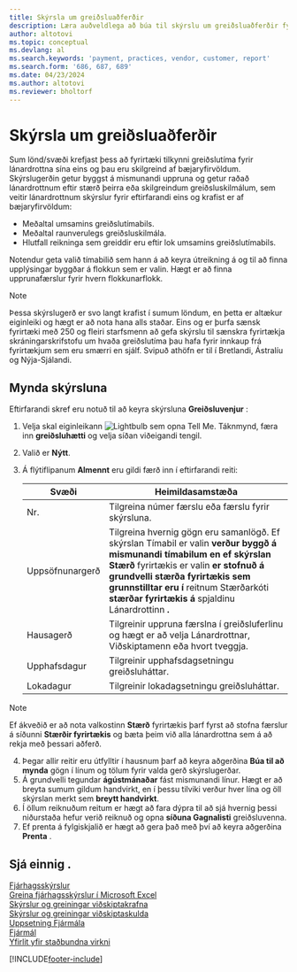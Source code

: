 ```yaml
---
title: Skýrsla um greiðsluaðferðir
description: Læra auðveldlega að búa til skýrslu um greiðsluaðferðir fyrir lánardrottna og viðskiptamenn.
author: altotovi
ms.topic: conceptual
ms.devlang: al
ms.search.keywords: 'payment, practices, vendor, customer, report'
ms.search.form: '686, 687, 689'
ms.date: 04/23/2024
ms.author: altotovi
ms.reviewer: bholtorf
--- 
```


# <a name="payment-practices-report"></a>Skýrsla um greiðsluaðferðir

Sum lönd/svæði krefjast þess að fyrirtæki tilkynni greiðslutíma fyrir lánardrottna sína eins og þau eru skilgreind af bæjaryfirvöldum. Skýrslugerðin getur byggst á mismunandi uppruna og getur raðað lánardrottnum eftir stærð þeirra eða skilgreindum greiðsluskilmálum, sem veitir lánardrottnum skýrslur fyrir eftirfarandi eins og krafist er af bæjaryfirvöldum:  

- Meðaltal umsamins greiðslutímabils.  
- Meðaltal raunverulegs greiðsluskilmála.   
- Hlutfall reikninga sem greiddir eru eftir lok umsamins greiðslutímabils. 

Notendur geta valið tímabilið sem hann á að keyra útreikning á og til að finna upplýsingar byggðar á flokkun sem er valin. Hægt er að finna upprunafærslur fyrir hvern flokkunarflokk. 

> [!NOTE]
> Þessa skýrslugerð er svo langt krafist í sumum löndum, en þetta er altækur eiginleiki og hægt er að nota hana alls staðar. Eins og er þurfa sænsk fyrirtæki með 250 og fleiri starfsmenn að gefa skýrslu til sænskra fyrirtækja skráningarskrifstofu um hvaða greiðslutíma þau hafa fyrir innkaup frá fyrirtækjum sem eru smærri en sjálf. Svipuð athöfn er til í Bretlandi, Ástralíu og Nýja-Sjálandi.  

## <a name="generate-the-report"></a>Mynda skýrsluna

Eftirfarandi skref eru notuð til að keyra skýrsluna **Greiðsluvenjur** :

1. Velja skal eiginleikann ![Lightbulb sem opna Tell Me.](media/ui-search/search_small.png "Segðu mér hvað þú vilt gera") Táknmynd, færa inn **greiðsluhætti** og velja síðan viðeigandi tengil. 
2. Valið er **Nýtt**.
3. Á flýtiflipanum **Almennt** eru gildi færð inn í eftirfarandi reiti:

   | Svæði | Heimildasamstæða |
   |---------|-----------------------------------|
   | Nr. | Tilgreina númer færslu eða færslu fyrir skýrsluna. |
   | Uppsöfnunargerð | Tilgreina hvernig gögn eru samanlögð. Ef skýrslan Tímabil er valin **verður byggð á mismunandi tímabilum en ef skýrslan Stærð** fyrirtækis er valin **er stofnuð á grundvelli stærða fyrirtækis sem grunnstilltar eru í** reitnum Stærðarkóti **stærðar fyrirtækis á** spjaldinu Lánardrottinn **.**  |
   | Hausagerð | Tilgreinir uppruna færslna í greiðsluferlinu og hægt er að velja Lánardrottnar, Viðskiptamenn eða hvort tveggja. |
   | Upphafsdagur | Tilgreinir upphafsdagsetningu greiðsluháttar. |
   | Lokadagur | Tilgreinir lokadagsetningu greiðsluháttar. |

> [!NOTE]
> Ef ákveðið er að nota valkostinn **Stærð** fyrirtækis þarf fyrst að stofna færslur á síðunni **Stærðir fyrirtækis** og bæta þeim við alla lánardrottna sem á að rekja með þessari aðferð.

4. Þegar allir reitir eru útfylltir í hausnum þarf að keyra aðgerðina **Búa til að mynda** gögn í línum og tölum fyrir valda gerð skýrslugerðar.
5. Á grundvelli tegundar **ágústmánaðar** fást mismunandi línur. Hægt er að breyta sumum gildum handvirkt, en í þessu tilviki verður hver lína og öll skýrslan merkt sem **breytt handvirkt**.
6. Í öllum reiknuðum reitum er hægt að fara dýpra til að sjá hvernig þessi niðurstaða hefur verið reiknuð og opna **síðuna Gagnalisti** greiðsluvenna.
7. Ef prenta á fylgiskjalið er hægt að gera það með því að keyra aðgerðina **Prenta** .

## <a name="see-also"></a>Sjá einnig .

[Fjárhagsskýrslur](finance-reports.md)  
[Greina fjárhagsskýrslur í Microsoft Excel](finance-analyze-excel.md)  
[Skýrslur og greiningar viðskiptakrafna](receivables-reports.md)  
[Skýrslur og greiningar viðskiptaskulda](payables-reports.md)  
[Uppsetning Fjármála](finance-setup-finance.md)  
[Fjármál](finance.md)  
[Yfirlit yfir staðbundna virkni](about-localization.md)  

[!INCLUDE[footer-include](includes/footer-banner.md)]
